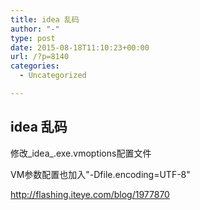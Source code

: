 ```yaml
---
title: idea 乱码
author: "-"
type: post
date: 2015-08-18T11:10:23+00:00
url: /?p=8140
categories:
  - Uncategorized

---
```

## idea 乱码
修改_idea_.exe.<wbr />vmoptions配置文件


VM参数配置也加入"-Dfile.encoding=UTF-8"


http://flashing.iteye.com/blog/1977870